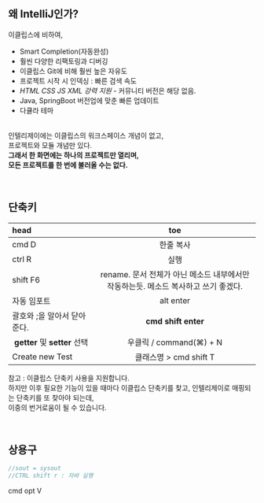 ## 왜 IntelliJ인가?
이클립스에 비하여, 
- Smart Completion(자동완성)
- 훨씬 다양한 리팩토링과 디버깅
- 이클립스 Git에 비해 훨씬 높은 자유도
- 프로젝트 시작 시 인덱싱 : 빠른 검색 속도
- _HTML CSS JS XML 강력 지원_ - 커뮤니티 버전은 해당 없음.
- Java, SpringBoot 버전업에 맞춘 빠른 업데이트
- 다큘라 테마

&nbsp;  
인텔리제이에는 이클립스의 워크스페이스 개념이 없고,  
프로젝트와 모듈 개념만 있다.  
**그래서 한 화면에는 하나의 프로젝트만 열리며,  
모든 프로젝트를 한 번에 불러올 수는 없다.**

&nbsp;  

## 단축키
|head|toe|
|:--|:--:|
|cmd D|한줄 복사|
|ctrl R|실행|
|shift F6|rename. 문서 전체가 아닌 메소드 내부에서만 작동하는듯. 메소드 복사하고 쓰기 좋겠다.|
|자동 임포트|alt enter|
|괄호와 ;을 알아서 닫아준다.|**cmd shift enter**|
| **getter** 및 **setter** 선택|우클릭 / command(⌘) + N |
|Create new Test|클래스명 > cmd shift T|

참고 : 이클립스 단축키 사용을 지원합니다.  
하지만 이후 필요한 기능이 있을 때마다 이클립스 단축키를 찾고, 인텔리제이로 매핑되는 단축키를 또 찾아야 되는데,  
이중의 번거로움이 될 수 있습니다.


&nbsp;  
## 상용구

```java
//sout = sysout
//CTRL shift r : 자바 실행
```



cmd opt V

